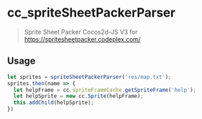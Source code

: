 # cc_spriteSheetPackerParser
> Sprite Sheet Packer Cocos2d-JS V3 for https://spritesheetpacker.codeplex.com/


## Usage
```js
let sprites = spriteSheetPackerParser('res/map.txt');
sprites.then(name => {
  let helpFrame = cc.spriteFrameCache.getSpriteFrame('help');
  let helpSprite = new cc.Sprite(helpFrame);
  this.addChild(helpSprite);
})
```
